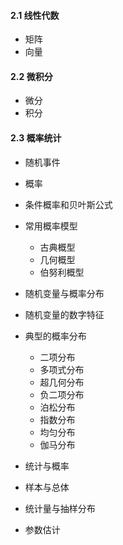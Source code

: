 #### 2.1 线性代数

- 矩阵
- 向量

#### 2.2 微积分

- 微分
- 积分

#### 2.3 概率统计

- 随机事件
- 概率
- 条件概率和贝叶斯公式
- 常用概率模型
  - 古典概型
  - 几何概型
  - 伯努利概型

- 随机变量与概率分布
- 随机变量的数字特征
- 典型的概率分布
  - 二项分布
  - 多项式分布
  - 超几何分布
  - 负二项分布
  - 泊松分布
  - 指数分布
  - 均匀分布
  - 伽马分布

- 统计与概率
- 样本与总体
- 统计量与抽样分布
- 参数估计
